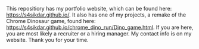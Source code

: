 This repositiory has my portfolio website, which can be found here: https://s4sikdar.github.io/. It also has one of my projects, a remake of the Chrome Dinosaur game, found here: 
https://s4sikdar.github.io/chrome_dino_run/Dino_game.html. If you are here, you are most likely a recruiter or a hiring manager. My contact info is on my website. Thank you for your time.
